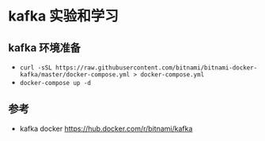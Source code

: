 # kafka 实验和学习

## kafka 环境准备
* `curl -sSL https://raw.githubusercontent.com/bitnami/bitnami-docker-kafka/master/docker-compose.yml > docker-compose.yml`
* `docker-compose up -d`


## 参考
* kafka docker https://hub.docker.com/r/bitnami/kafka
